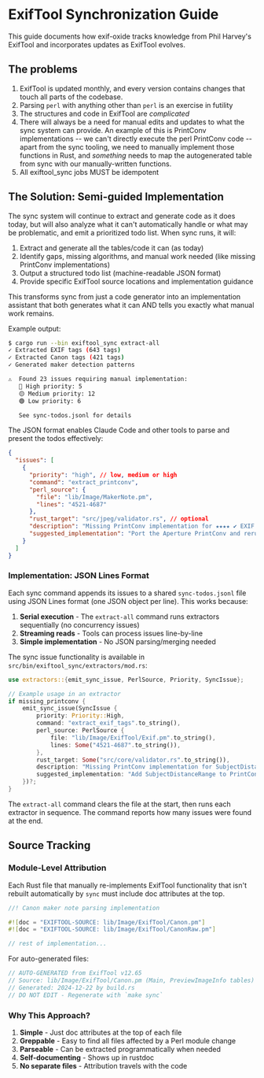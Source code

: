 # ExifTool Synchronization Guide

This guide documents how exif-oxide tracks knowledge from Phil Harvey's ExifTool and incorporates updates as ExifTool evolves.

## The problems

1. ExifTool is updated monthly, and every version contains changes that touch all parts of the codebase.
2. Parsing `perl` with anything other than `perl` is an exercise in futility
3. The structures and code in ExifTool are _complicated_
4. There will always be a need for manual edits and updates to what the sync system can provide. An example of this is PrintConv implementations -- we can't directly execute the perl PrintConv code -- apart from the sync tooling, we need to manually implement those functions in Rust, and _something_ needs to map the autogenerated table from sync with our manually-written functions.
5. All exiftool_sync jobs MUST be idempotent

## The Solution: Semi-guided Implementation

The sync system will continue to extract and generate code as it does today, but will also analyze what it can't automatically handle or what may be problematic, and emit a prioritized todo list. When sync runs, it will:

1. Extract and generate all the tables/code it can (as today)
2. Identify gaps, missing algorithms, and manual work needed (like missing PrintConv implementations)
3. Output a structured todo list (machine-readable JSON format)
4. Provide specific ExifTool source locations and implementation guidance

This transforms sync from just a code generator into an implementation assistant that both generates what it can AND tells you exactly what manual work remains.

Example output:

```bash
$ cargo run --bin exiftool_sync extract-all
✓ Extracted EXIF tags (643 tags)
✓ Extracted Canon tags (421 tags)
✓ Generated maker detection patterns

⚠️  Found 23 issues requiring manual implementation:
   🔴 High priority: 5
   🟡 Medium priority: 12
   🟢 Low priority: 6

   See sync-todos.jsonl for details
```

The JSON format enables Claude Code and other tools to parse and present the todos effectively:

```json
{
  "issues": [
    {
      "priority": "high", // low, medium or high
      "command": "extract_printconv",
      "perl_source": {
        "file": "lib/Image/MakerNote.pm",
        "lines": "4521-4687"
      },
      "rust_target": "src/jpeg/validator.rs", // optional
      "description": "Missing PrintConv implementation for ★★★★ ✔ EXIF::Aperture.",
      "suggested_implementation": "Port the Aperture PrintConv and rerun."
    }
  ]
}
```

### Implementation: JSON Lines Format

Each sync command appends its issues to a shared `sync-todos.jsonl` file using JSON Lines format (one JSON object per line). This works because:

1. **Serial execution** - The `extract-all` command runs extractors sequentially (no concurrency issues)
2. **Streaming reads** - Tools can process issues line-by-line
3. **Simple implementation** - No JSON parsing/merging needed

The sync issue functionality is available in `src/bin/exiftool_sync/extractors/mod.rs`:

```rust
use extractors::{emit_sync_issue, PerlSource, Priority, SyncIssue};

// Example usage in an extractor
if missing_printconv {
    emit_sync_issue(SyncIssue {
        priority: Priority::High,
        command: "extract_exif_tags".to_string(),
        perl_source: PerlSource {
            file: "lib/Image/ExifTool/Exif.pm".to_string(),
            lines: Some("4521-4687".to_string()),
        },
        rust_target: Some("src/core/validator.rs".to_string()),
        description: "Missing PrintConv implementation for SubjectDistanceRange".to_string(),
        suggested_implementation: "Add SubjectDistanceRange to PrintConvId enum".to_string(),
    })?;
}
```

The `extract-all` command clears the file at the start, then runs each extractor in sequence. The command reports how many issues were found at the end.

## Source Tracking

### Module-Level Attribution

Each Rust file that manually re-implements ExifTool functionality that isn't rebuilt automatically by `sync` must include doc attributes at the top.

```rust
//! Canon maker note parsing implementation

#![doc = "EXIFTOOL-SOURCE: lib/Image/ExifTool/Canon.pm"]
#![doc = "EXIFTOOL-SOURCE: lib/Image/ExifTool/CanonRaw.pm"]

// rest of implementation...
```

For auto-generated files:

```rust
// AUTO-GENERATED from ExifTool v12.65
// Source: lib/Image/ExifTool/Canon.pm (Main, PreviewImageInfo tables)
// Generated: 2024-12-22 by build.rs
// DO NOT EDIT - Regenerate with `make sync`
```

### Why This Approach?

1. **Simple** - Just doc attributes at the top of each file
2. **Greppable** - Easy to find all files affected by a Perl module change
3. **Parseable** - Can be extracted programmatically when needed
4. **Self-documenting** - Shows up in rustdoc
5. **No separate files** - Attribution travels with the code
